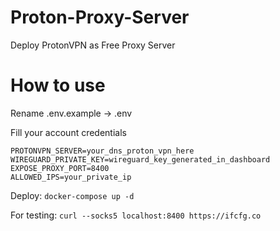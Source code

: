 # Proton-Proxy-Server
Deploy ProtonVPN as Free Proxy Server


# How to use
Rename .env.example -> .env

Fill your account credentials 
```
PROTONVPN_SERVER=your_dns_proton_vpn_here
WIREGUARD_PRIVATE_KEY=wireguard_key_generated_in_dashboard
EXPOSE_PROXY_PORT=8400
ALLOWED_IPS=your_private_ip
```
Deploy: ```docker-compose up -d```

For testing: ```curl --socks5 localhost:8400 https://ifcfg.co ```

